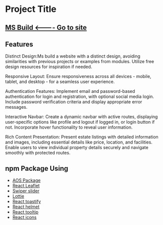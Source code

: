 # Project Title

 ## [MS Build <---- Go to site](https://ms-build-1ae32.web.app/)


## Features


Distinct Design:Ms build a website with a distinct design, avoiding similarities with previous projects or examples from modules. Utilize free design resources for inspiration if needed.

Responsive Layout: Ensure responsiveness across all devices - mobile, tablet, and desktop - for a seamless user experience.

Authentication Features: Implement email and password-based authentication for login and registration, with optional social media login. Include password verification criteria and display appropriate error messages.

Interactive Navbar: Create a dynamic navbar with active routes, displaying user-specific options like profile and logout if logged in, or login button if not. Incorporate hover functionality to reveal user information.

Rich Content Presentation: Present estate listings with detailed information and images, including essential details like price, location, and facilities. Enable users to view individual property details securely and navigate smoothly with protected routes.


## npm Package Using

 - [AOS Package](https://www.npmjs.com/package/aos)
 - [React Leaflet](https://react-leaflet.js.org/)
 - [Swiper slider](https://swiperjs.com/)
 - [Lottie](https://www.npmjs.com/package/lottie-react)
 - [React toastify](https://www.npmjs.com/package/react-toastify)
 - [React helmet](https://www.npmjs.com/package/react-helmet-async)
 - [React tooltip](https://www.npmjs.com/package/react-tooltip)
 - [React icons](https://react-icons.github.io/react-icons/)
